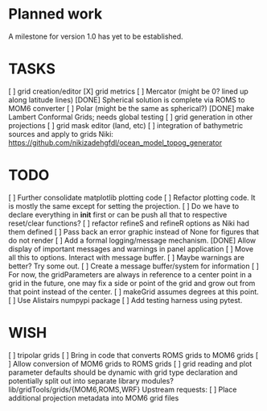 # Planned work

A milestone for version 1.0 has yet to be established.

# TASKS
 [ ] grid creation/editor
     [X] grid metrics
     [ ] Mercator (might be 0? lined up along latitude lines)
     [DONE] Spherical solution is complete via ROMS to MOM6 converter
     [ ] Polar (might be the same as spherical?)
     [DONE] make Lambert Conformal Grids; needs global testing
     [ ] grid generation in other projections
 [ ] grid mask editor (land, etc)
 [ ] integration of bathymetric sources and apply to grids
     Niki: https://github.com/nikizadehgfdl/ocean_model_topog_generator

# TODO
 [ ] Further consolidate matplotlib plotting code
     [ ] Refactor plotting code.  It is mostly the same except for setting the projection.
 [ ] Do we have to declare everything in __init__ first or can be push all that to respective reset/clear functions?
 [ ] refactor refineS and refineR options as Niki had them defined
 [ ] Pass back an error graphic instead of None for figures that do not render
 [ ] Add a formal logging/message mechanism.
     [DONE] Allow display of important messages and warnings in panel application
     [ ] Move all this to options.  Interact with message buffer.
     [ ] Maybe warnings are better? Try some out.
     [ ] Create a message buffer/system for information 
 [ ] For now, the gridParameters are always in reference to a center point in a grid
    in the future, one may fix a side or point of the grid and grow out from that point
    instead of the center.
 [ ] makeGrid assumes degrees at this point.
 [ ] Use Alistairs numpypi package
 [ ] Add testing harness using pytest.

# WISH
   [ ] tripolar grids
   [ ] Bring in code that converts ROMS grids to MOM6 grids
       [ ] Allow conversion of MOM6 grids to ROMS grids
   [ ] grid reading and plot parameter defaults should be dynamic with grid type declaration and potentially
       split out into separate library modules? lib/gridTools/grids/{MOM6,ROMS,WRF}
   Upstream requests:
   [ ] Place additional projection metadata into MOM6 grid files

